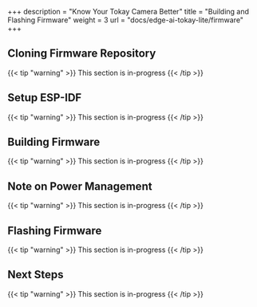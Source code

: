 +++
description = "Know Your Tokay Camera Better"
title = "Building and Flashing Firmware"
weight = 3
url = "docs/edge-ai-tokay-lite/firmware"
+++

## Cloning Firmware Repository

{{< tip "warning" >}}
This section is in-progress
{{< /tip >}}

## Setup ESP-IDF

{{< tip "warning" >}}
This section is in-progress
{{< /tip >}}

## Building Firmware

{{< tip "warning" >}}
This section is in-progress
{{< /tip >}}

## Note on Power Management

{{< tip "warning" >}}
This section is in-progress
{{< /tip >}}

## Flashing Firmware

{{< tip "warning" >}}
This section is in-progress
{{< /tip >}}

## Next Steps

{{< tip "warning" >}}
This section is in-progress
{{< /tip >}}

